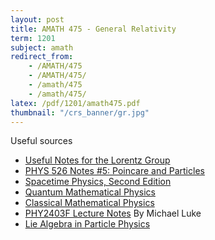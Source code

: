```yaml
---
layout: post
title: AMATH 475 - General Relativity
term: 1201
subject: amath
redirect_from:
    - /AMATH/475
    - /AMATH/475/
    - /amath/475
    - /amath/475/
latex: /pdf/1201/amath475.pdf
thumbnail: "/crs_banner/gr.jpg"
---
```




Useful sources
- [Useful Notes for the Lorentz Group](http://physics.unm.edu/Courses/Finley/p581/Handouts/CompleteLorentzGroup.pdf)
- [PHYS 526 Notes #5: Poincare and Particles](https://particletheory.triumf.ca/dmorrissey/Teaching/PHYS526-2013/notes-05.pdf)
- [Spacetime Physics, Second Edition](http://www.eftaylor.com/spacetimephysics/)
- [Quantum Mathematical Physics](https://link.springer.com/book/10.1007%2F978-3-662-05008-8)
- [Classical Mathematical Physics](https://link.springer.com/book/10.1007%2F978-1-4612-0681-1)
- [PHY2403F Lecture Notes](https://www.physics.utoronto.ca/~luke/PHY2403F/References_files/lecturenotes.pdf) By Michael Luke
- [Lie Algebra in Particle Physics](http://inspirehep.net/record/181168/)
